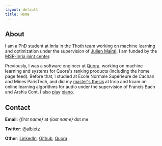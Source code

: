 ```yaml
---
layout: default
title: Home
---
```

## About

I am a PhD student at Inria in the [Thoth team](http://thoth.inrialpes.fr/) working on machine learning and optimization under the supervision of [Julien Mairal](http://thoth.inrialpes.fr/people/mairal/). I am funded by the [MSR-Inria joint center](http://www.msr-inria.fr/).

Previously, I was a software engineer at [Quora](http://www.quora.com), working on machine learning and systems for Quora's ranking products (including the home page feed). Before that, I studied at Ecole Normale Supérieure de Cachan and Mines ParisTech, and did my [master's thesis](https://hal.inria.fr/hal-01064672v2/document) at Inria and Ircam on online learning algorithms for audio under the supervision of Francis Bach and Arshia Cont. I also [play](http://www.youtube.com/watch?v=S4P07vt1Tmc) [piano](http://www.youtube.com/watch?v=foh6FXkYyyA).

## Contact

**Email**: *{first name}* at *{last name}* dot me

**Twitter**: @[albietz](http://twitter.com/albietz)

**Other**: [LinkedIn](http://www.linkedin.com/in/alberto-bietti-3314905), [Github](http://github.com/albietz), [Quora](http://www.quora.com/Alberto-Bietti)
